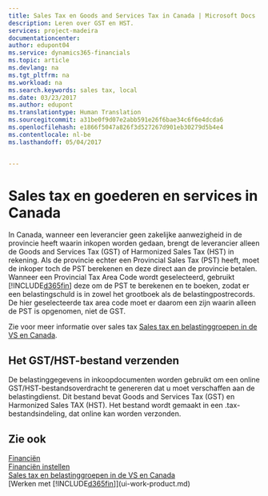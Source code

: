 ```yaml
---
title: Sales Tax en Goods and Services Tax in Canada | Microsoft Docs
description: Leren over GST en HST.
services: project-madeira
documentationcenter: 
author: edupont04
ms.service: dynamics365-financials
ms.topic: article
ms.devlang: na
ms.tgt_pltfrm: na
ms.workload: na
ms.search.keywords: sales tax, local
ms.date: 03/23/2017
ms.author: edupont
ms.translationtype: Human Translation
ms.sourcegitcommit: a31be0f9d07e2abb591e26f6bae34c6f6e4dcda6
ms.openlocfilehash: e1866f5047a826f3d527267d901eb30279d5b4e4
ms.contentlocale: nl-be
ms.lasthandoff: 05/04/2017


---
```

# <a name="sales-tax-and-goods-and-services-tax-in-canada"></a>Sales tax en goederen en services in Canada
In Canada, wanneer een leverancier geen zakelijke aanwezigheid in de provincie heeft waarin inkopen worden gedaan, brengt de leverancier alleen de Goods and Services Tax (GST) of Harmonized Sales Tax (HST) in rekening. Als de provincie echter een Provincial Sales Tax (PST) heeft, moet de inkoper toch de PST berekenen en deze direct aan de provincie betalen. Wanneer een Provincial Tax Area Code wordt geselecteerd, gebruikt [!INCLUDE[d365fin](includes/d365fin_md.md)] deze om de PST te berekenen en te boeken, zodat er een belastingschuld is in zowel het grootboek als de belastingpostrecords. De hier geselecteerde tax area code moet er daarom een zijn waarin alleen de PST is opgenomen, niet de GST.  

Zie voor meer informatie over sales tax [Sales tax en belastinggroepen in de VS en Canada](us-finance-sales-tax.md).  

## <a name="submitting-the-gsthst-file"></a>Het GST/HST-bestand verzenden
De belastinggegevens in inkoopdocumenten worden gebruikt om een online GST/HST-bestandsoverdracht te genereren dat u moet verschaffen aan de belastingdienst. Dit bestand bevat Goods and Services Tax (GST) en Harmonized Sales TAX (HST). Het bestand wordt gemaakt in een .tax-bestandsindeling, dat online kan worden verzonden.  

## <a name="see-also"></a>Zie ook
[Financiën](finance.md)  
[Financiën instellen](finance-setup-finance.md)  
[Sales tax en belastinggroepen in de VS en Canada](us-finance-sales-tax.md)  
[Werken met [!INCLUDE[d365fin](includes/d365fin_md.md)]](ui-work-product.md)

